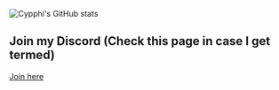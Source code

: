 ![Cypphi's GitHub stats](https://github-readme-stats.vercel.app/api?username=cypphi&show_icons=true&theme=radical)

## Join my Discord (Check this page in case I get termed)
[Join here](https://discord.gg/Jw3pxsNyzB)
